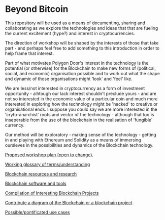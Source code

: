 # Beyond Bitcoin

This repository will be used as a means of documenting, sharing and collaborating as we explore the technologies and ideas that that are fueling the current excitement (hype?) and interest in cryptocurrencies. 

The direction of workshop will be shaped by the interests of those that take part - and perhaps feel free to add something to this introduction in order to help frame that interest. 

Part of what motivates Polygon Door's interest in the technology is the potential (or otherwise) for the Blockchain to make new forms of (political, social, and economic) organisation possible and to work out what the shape and dynamic of those organisations might 'look' and 'feel' like. 

We are less/not interested in cryptocurrency as a form of investment opportunity - alhtough our lack interest shouldn't preclude yours - and are not so interested in the economic value of a particular coin and much more interested in exploring how the technology might be 'hacked' to creative or organisational ends. I suppose you could say we are more interested in the 'cryto-anarchist' roots and vector of the technology - although that too is inseperable from the use of the blockchain in the realisation of 'fungible' currency.

Our method will be exploratory - making sense of the technology - getting in and playing with Ethereum and Solidity as a means of immersing oursleves in the possibilities and dynamics of the Blockchain technology.

[Proposed workshop plan (open to change).](workshopoutline.md)

[Working glossary of terms/understanding ](/glossary.md)

[Blockchain resources and research](/resources.md)

[Blockchain software and tools](/softwaretools.md)

[Compilation of Interesting Blockchain Projects](/blockchainprojects.md)

[Contribute a diagram of the Blockchain or a blockchain project](/diagramblockchain.md)

[Possible/pontificated use cases](/usecases.md)
